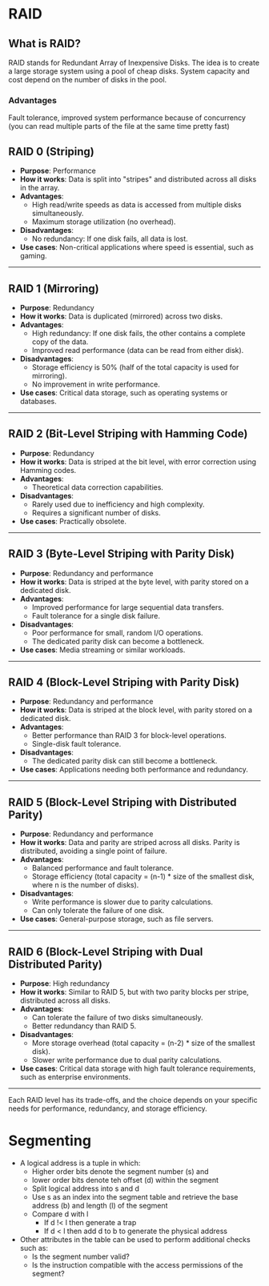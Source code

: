 # RAID
## What is RAID?
RAID stands for Redundant Array of Inexpensive Disks. The idea is to create a large storage system using a pool of cheap disks. System capacity and cost depend on the number of disks in the pool.
### Advantages
Fault tolerance, improved system performance because of concurrency (you can read multiple parts of the file at the same time pretty fast)
## **RAID 0 (Striping)**
- **Purpose**: Performance
- **How it works**: Data is split into "stripes" and distributed across all disks in the array.
- **Advantages**:
  - High read/write speeds as data is accessed from multiple disks simultaneously.
  - Maximum storage utilization (no overhead).
- **Disadvantages**:
  - No redundancy: If one disk fails, all data is lost.
- **Use cases**: Non-critical applications where speed is essential, such as gaming.

---

## **RAID 1 (Mirroring)**
- **Purpose**: Redundancy
- **How it works**: Data is duplicated (mirrored) across two disks.
- **Advantages**:
  - High redundancy: If one disk fails, the other contains a complete copy of the data.
  - Improved read performance (data can be read from either disk).
- **Disadvantages**:
  - Storage efficiency is 50% (half of the total capacity is used for mirroring).
  - No improvement in write performance.
- **Use cases**: Critical data storage, such as operating systems or databases.

---

## **RAID 2 (Bit-Level Striping with Hamming Code)**
- **Purpose**: Redundancy
- **How it works**: Data is striped at the bit level, with error correction using Hamming codes.
- **Advantages**:
  - Theoretical data correction capabilities.
- **Disadvantages**:
  - Rarely used due to inefficiency and high complexity.
  - Requires a significant number of disks.
- **Use cases**: Practically obsolete.

---

## **RAID 3 (Byte-Level Striping with Parity Disk)**
- **Purpose**: Redundancy and performance
- **How it works**: Data is striped at the byte level, with parity stored on a dedicated disk.
- **Advantages**:
  - Improved performance for large sequential data transfers.
  - Fault tolerance for a single disk failure.
- **Disadvantages**:
  - Poor performance for small, random I/O operations.
  - The dedicated parity disk can become a bottleneck.
- **Use cases**: Media streaming or similar workloads.

---

## **RAID 4 (Block-Level Striping with Parity Disk)**
- **Purpose**: Redundancy and performance
- **How it works**: Data is striped at the block level, with parity stored on a dedicated disk.
- **Advantages**:
  - Better performance than RAID 3 for block-level operations.
  - Single-disk fault tolerance.
- **Disadvantages**:
  - The dedicated parity disk can still become a bottleneck.
- **Use cases**: Applications needing both performance and redundancy.

---

## **RAID 5 (Block-Level Striping with Distributed Parity)**
- **Purpose**: Redundancy and performance
- **How it works**: Data and parity are striped across all disks. Parity is distributed, avoiding a single point of failure.
- **Advantages**:
  - Balanced performance and fault tolerance.
  - Storage efficiency (total capacity = (n-1) * size of the smallest disk, where n is the number of disks).
- **Disadvantages**:
  - Write performance is slower due to parity calculations.
  - Can only tolerate the failure of one disk.
- **Use cases**: General-purpose storage, such as file servers.

---

## **RAID 6 (Block-Level Striping with Dual Distributed Parity)**
- **Purpose**: High redundancy
- **How it works**: Similar to RAID 5, but with two parity blocks per stripe, distributed across all disks.
- **Advantages**:
  - Can tolerate the failure of two disks simultaneously.
  - Better redundancy than RAID 5.
- **Disadvantages**:
  - More storage overhead (total capacity = (n-2) * size of the smallest disk).
  - Slower write performance due to dual parity calculations.
- **Use cases**: Critical data storage with high fault tolerance requirements, such as enterprise environments.

---

Each RAID level has its trade-offs, and the choice depends on your specific needs for performance, redundancy, and storage efficiency.

# Segmenting
* A logical address is a tuple in which:
  * Higher order bits denote the segment number (s) and
  * lower order bits denote teh offset (d) within the segment
  * Split logical address into s and d
  * Use s as an index into the segment table and retrieve the base address (b) and length (l) of the segment
  * Compare d with l
    * If d !< l then generate a trap
    * If d < l then add d to b to generate the physical address
* Other attributes in the table can be used to perform additional checks such as:
  * Is the segment number valid?
  * Is the instruction compatible with the access permissions of the segment?
  
